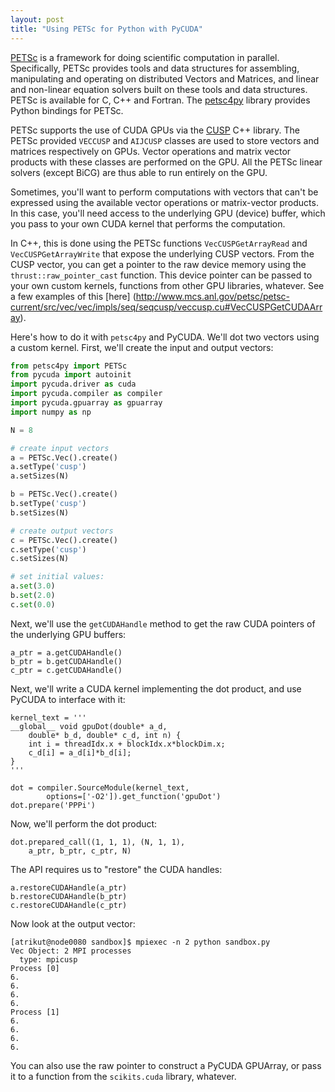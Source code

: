 ```yaml
---
layout: post
title: "Using PETSc for Python with PyCUDA"
---
```


[PETSc](http://www.mcs.anl.gov/petsc/)
is a framework for
doing scientific computation in parallel.
Specifically,
PETSc provides tools and data structures for
assembling, manipulating and operating on
distributed Vectors and Matrices,
and linear and non-linear equation solvers
built on these tools and data structures.
PETSc is available for C, C++ and Fortran.
The
[petsc4py](https://bitbucket.org/petsc/petsc4py)
library provides Python bindings for PETSc.

PETSc supports the use of CUDA GPUs via the
[CUSP](https://developer.nvidia.com/cusp) C++ library.
The PETSc provided `VECCUSP` and `AIJCUSP` classes
are used to store vectors and matrices respectively on GPUs.
Vector operations and matrix vector products
with these classes are performed on the GPU.
All the PETSc linear solvers (except BiCG)
are thus able to run entirely on the GPU.

Sometimes, you'll want to perform computations with vectors
that can't be expressed using the available vector operations
or matrix-vector products.
In this case, you'll need access to the
underlying GPU (device) buffer,
which you pass to your own CUDA kernel that performs the computation.

In C++, this is done using the PETSc functions
`VecCUSPGetArrayRead` and `VecCUSPGetArrayWrite`
that expose the underlying CUSP vectors.
From the CUSP vector,
you can get a pointer to the raw device memory
using the `thrust::raw_pointer_cast` function.
This device pointer can be passed to your own custom kernels,
functions from other GPU libraries, whatever.
See a few examples of this [here]
(http://www.mcs.anl.gov/petsc/petsc-current/src/vec/vec/impls/seq/seqcusp/veccusp.cu#VecCUSPGetCUDAArray).

Here's how to do it with `petsc4py` and PyCUDA.
We'll dot two vectors using a custom kernel.
First, we'll create the input and output vectors:

```python
from petsc4py import PETSc
from pycuda import autoinit
import pycuda.driver as cuda
import pycuda.compiler as compiler
import pycuda.gpuarray as gpuarray
import numpy as np

N = 8

# create input vectors
a = PETSc.Vec().create()
a.setType('cusp')
a.setSizes(N)

b = PETSc.Vec().create()
b.setType('cusp')
b.setSizes(N)

# create output vectors
c = PETSc.Vec().create()
c.setType('cusp')
c.setSizes(N)

# set initial values:
a.set(3.0)
b.set(2.0)
c.set(0.0)
```

Next, we'll use the `getCUDAHandle` method
to get the raw CUDA pointers
of the underlying GPU buffers:

~~~
a_ptr = a.getCUDAHandle()
b_ptr = b.getCUDAHandle()
c_ptr = c.getCUDAHandle()
~~~

Next, we'll write a CUDA kernel implementing
the dot product, and use PyCUDA to interface with it:

~~~
kernel_text = '''
__global__ void gpuDot(double* a_d,
    double* b_d, double* c_d, int n) {
    int i = threadIdx.x + blockIdx.x*blockDim.x;
    c_d[i] = a_d[i]*b_d[i];
}
'''

dot = compiler.SourceModule(kernel_text,
        options=['-O2']).get_function('gpuDot')
dot.prepare('PPPi')
~~~

Now, we'll perform the dot product:

~~~
dot.prepared_call((1, 1, 1), (N, 1, 1),
    a_ptr, b_ptr, c_ptr, N)
~~~

The API requires us to "restore" the CUDA handles:

~~~
a.restoreCUDAHandle(a_ptr)
b.restoreCUDAHandle(b_ptr)
c.restoreCUDAHandle(c_ptr)
~~~

Now look at the output vector:

~~~
[atrikut@node0080 sandbox]$ mpiexec -n 2 python sandbox.py 
Vec Object: 2 MPI processes
  type: mpicusp
Process [0]
6.
6.
6.
6.
Process [1]
6.
6.
6.
6.
~~~

You can also use the
raw pointer to construct a PyCUDA GPUArray,
or pass it to a function from the
`scikits.cuda` library, whatever.
